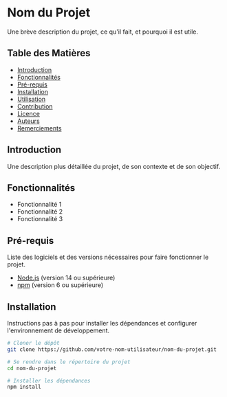 # Nom du Projet

Une brève description du projet, ce qu'il fait, et pourquoi il est utile.

## Table des Matières

- [Introduction](#introduction)
- [Fonctionnalités](#fonctionnalités)
- [Pré-requis](#pré-requis)
- [Installation](#installation)
- [Utilisation](#utilisation)
- [Contribution](#contribution)
- [Licence](#licence)
- [Auteurs](#auteurs)
- [Remerciements](#remerciements)

## Introduction

Une description plus détaillée du projet, de son contexte et de son objectif.

## Fonctionnalités

- Fonctionnalité 1
- Fonctionnalité 2
- Fonctionnalité 3

## Pré-requis

Liste des logiciels et des versions nécessaires pour faire fonctionner le projet.

- [Node.js](https://nodejs.org/) (version 14 ou supérieure)
- [npm](https://www.npmjs.com/) (version 6 ou supérieure)

## Installation

Instructions pas à pas pour installer les dépendances et configurer l'environnement de développement.

```bash
# Cloner le dépôt
git clone https://github.com/votre-nom-utilisateur/nom-du-projet.git

# Se rendre dans le répertoire du projet
cd nom-du-projet

# Installer les dépendances
npm install
